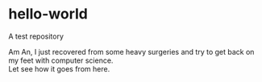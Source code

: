 # hello-world
A test repository

Am An, I just recovered from some heavy surgeries and try to get back on my feet with computer science.  
Let see how it goes from here.
